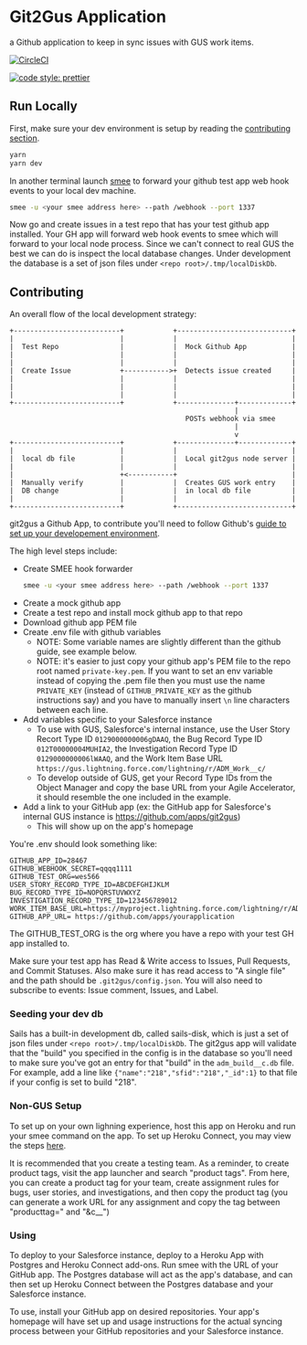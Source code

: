 # Git2Gus Application

a Github application to keep in sync issues with GUS work items.

[![CircleCI](https://circleci.com/gh/salesforce/git2gus.svg?style=svg&circle-token=702c52c9b89dfb5a3df392245cea76d05c0905db)](https://circleci.com/gh/salesforce/git2gus)

[![code style: prettier](https://img.shields.io/badge/code_style-prettier-ff69b4.svg?style=flat-square)](https://github.com/prettier/prettier)

## Run Locally

First, make sure your dev environment is setup by reading the [contributing section](#contributing).

```bash
yarn
yarn dev
```

In another terminal launch [smee](https://smee.io) to forward your github test app web hook events to your local dev machine.

```bash
smee -u <your smee address here> --path /webhook --port 1337
```

Now go and create issues in a test repo that has your test github app installed. Your GH app will forward web hook events to smee which will forward to your local node process. Since we can't connect to real GUS the best we can do is inspect the local database changes. Under development the database is a set of json files under `<repo root>/.tmp/localDiskDb`.

## Contributing

An overall flow of the local development strategy:

```
+--------------------------+            +----------------------------+
|                          |            |                            |
|  Test Repo               |            |  Mock Github App           |
|                          |            |                            |
|                          |            |                            |
|  Create Issue            +----------->+  Detects issue created     |
|                          |            |                            |
|                          |            |                            |
|                          |            |                            |
+--------------------------+            +--------------+-------------+
                                                       |
                                           POSTs webhook via smee
                                                       |
                                                       v
+--------------------------+            +--------------+-------------+
|                          |            |                            |
|  local db file           |            |  Local git2gus node server |
|                          |            |                            |
|                          +<-----------+                            |
|  Manually verify         |            |  Creates GUS work entry    |
|  DB change               |            |  in local db file          |
|                          |            |                            |
+--------------------------+            +----------------------------+

```

git2gus a Github App, to contribute you'll need to follow Github's [guide to set up your developement environment](https://developer.github.com/apps/quickstart-guides/setting-up-your-development-environment/).

The high level steps include:

- Create SMEE hook forwarder
  ```bash
  smee -u <your smee address here> --path /webhook --port 1337
  ```
- Create a mock github app
- Create a test repo and install mock github app to that repo
- Download github app PEM file
- Create .env file with github variables
  - NOTE: Some variable names are slightly different than the github guide, see example below.
  - NOTE: it's easier to just copy your github app's PEM file to the repo root named `private-key.pem`. If you want to set an env variable instead of copying the .pem file then you must use the name `PRIVATE_KEY` (instead of `GITHUB_PRIVATE_KEY` as the github instructions say) and you have to manually insert `\n` line characters between each line.
- Add variables specific to your Salesforce instance
  - To use with GUS, Salesforce's internal instance, use the User Story Recort Type ID `0129000000006gDAAQ`, the Bug Record Type ID `012T00000004MUHIA2`, the Investigation Record Type ID `0129000000006lWAAQ`, and the Work Item Base URL `https://gus.lightning.force.com/lightning/r/ADM_Work__c/`
  - To develop outside of GUS, get your Record Type IDs from the Object Manager and copy the base URL from your Agile Accelerator, it should resemble the one included in the example.
- Add a link to your GitHub app (ex: the GitHub app for Salesforce's internal GUS instance is https://github.com/apps/git2gus)
  - This will show up on the app's homepage

You're .env should look something like:

```
GITHUB_APP_ID=28467
GITHUB_WEBHOOK_SECRET=qqqq1111
GITHUB_TEST_ORG=wes566
USER_STORY_RECORD_TYPE_ID=ABCDEFGHIJKLM
BUG_RECORD_TYPE_ID=NOPQRSTUVWXYZ
INVESTIGATION_RECORD_TYPE_ID=123456789012
WORK_ITEM_BASE_URL=https://myproject.lightning.force.com/lightning/r/ADM_Work__c/
GITHUB_APP_URL= https://github.com/apps/yourapplication

```

The GITHUB_TEST_ORG is the org where you have a repo with your test GH app installed to.

Make sure your test app has Read & Write access to Issues, Pull Requests, and Commit Statuses. Also make sure it has read access to "A single file" and the path should be `.git2gus/config.json`. You will also need to subscribe to events: Issue comment, Issues, and Label.

### Seeding your dev db

Sails has a built-in development db, called sails-disk, which is just a set of json files under `<repo root>/.tmp/localDiskDb`. The git2gus app will validate that the "build" you specified in the config is in the database so you'll need to make sure you've got an entry for that "build" in the `adm_build__c.db` file. For example, add a line like `{"name":"218","sfid":"218","_id":1}` to that file if your config is set to build "218".


### Non-GUS Setup

To set up on your own lighning experience, host this app on Heroku and run your smee command on the app. To set up Heroku Connect, you may view the steps [here](https://devcenter.heroku.com/articles/getting-started-with-heroku-and-connect-without-local-dev).

It is recommended that you create a testing team. As a reminder, to create product tags, visit the app launcher and search "product tags". From here, you can create a product tag for your team, create assignment rules for bugs, user stories, and investigations, and then copy the product tag (you can generate a work URL for any assignment and copy the tag between "producttag=" and "&c__")

### Using

To deploy to your Salesforce instance, deploy to a Heroku App with Postgres and Heroku Connect add-ons. Run smee with the URL of your GitHub app. The Postgres database will act as the app's database, and can then set up Heroku Connect between the Postgres database and your Salesforce instance.

To use, install your GitHub app on desired repositories. Your app's homepage will have set up and usage instructions for the actual syncing process between your GitHub repositories and your Salesforce instance.
